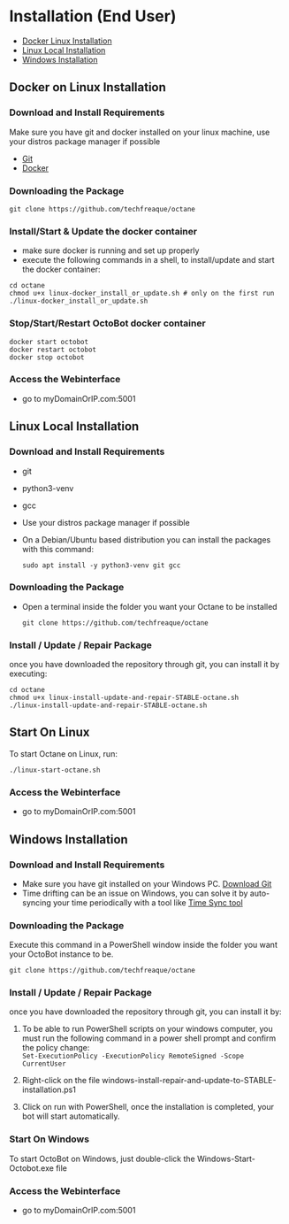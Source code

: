# Installation (End User)

* [Docker Linux Installation](installation-end-user.md#docker-on-linux-installation)
* [Linux Local Installation](installation-end-user.md#linux-local-installation)
* [Windows Installation](installation-end-user.md#windows-installation)

## Docker on Linux Installation

### Download and Install Requirements

Make sure you have git and docker installed on your linux machine, use your distros package manager if possible

* [Git](https://git-scm.com/downloads)
* [Docker](https://www.docker.com/products/docker-desktop/)

### Downloading the Package

```
git clone https://github.com/techfreaque/octane
```

### Install/Start & Update the docker container

* make sure docker is running and set up properly
* execute the following commands in a shell, to install/update and start the docker container:

```
cd octane
chmod u+x linux-docker_install_or_update.sh # only on the first run
./linux-docker_install_or_update.sh
```

### Stop/Start/Restart OctoBot docker container

```
docker start octobot
docker restart octobot
docker stop octobot
```

### Access the Webinterface
* go to myDomainOrIP.com:5001 

## Linux Local Installation

### Download and Install Requirements
* git
* python3-venv
* gcc

* Use your distros package manager if possible

* On a Debian/Ubuntu based distribution you can install the packages with this command:
    ```
    sudo apt install -y python3-venv git gcc
    ```

### Downloading the Package
 * Open a terminal inside the folder you want your Octane to be installed
    ```
    git clone https://github.com/techfreaque/octane
    ```

### Install / Update / Repair Package

once you have downloaded the repository through git, you can install it by executing:

```
cd octane
chmod u+x linux-install-update-and-repair-STABLE-octane.sh
./linux-install-update-and-repair-STABLE-octane.sh
```

## Start On Linux

To start Octane on Linux, run:
```
./linux-start-octane.sh
```
### Access the Webinterface
* go to myDomainOrIP.com:5001 
## Windows Installation

### Download and Install Requirements



* Make sure you have git installed on your Windows PC. [Download Git](https://git-scm.com/downloads)
* Time drifting can be an issue on Windows, you can solve it by auto-syncing your time periodically with a tool like [Time Sync tool](http://www.timesynctool.com/)

### Downloading the Package

Execute this command in a PowerShell window inside the folder you want your OctoBot instance to be.

```
git clone https://github.com/techfreaque/octane
```

### Install / Update / Repair Package

once you have downloaded the repository through git, you can install it by:
1. To be able to run PowerShell scripts on your windows computer, you must run the following command in a power shell prompt and confirm the policy change:\
```Set-ExecutionPolicy -ExecutionPolicy RemoteSigned -Scope CurrentUser```

1. Right-click on the file windows-install-repair-and-update-to-STABLE-installation.ps1
2. Click on run with PowerShell, once the installation is completed, your bot will start automatically.

### Start On Windows

To start OctoBot on Windows, just double-click the Windows-Start-Octobot.exe file

### Access the Webinterface
* go to myDomainOrIP.com:5001 